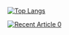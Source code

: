 [![Top Langs](https://github-readme-stats.vercel.app/api/top-langs/?username=jamescalam)](https://github.com/anuraghazra/github-readme-stats)

<a target="_blank" href="https://github-readme-medium-recent-article.vercel.app/medium/@jamescalam/0"><img src="https://github-readme-medium-recent-article.vercel.app/medium/@jamescalam/0" alt="Recent Article 0">
